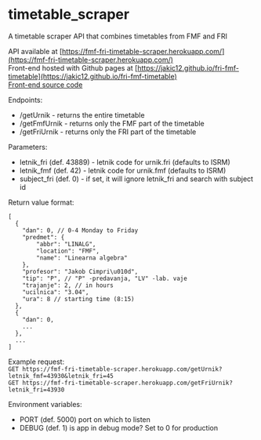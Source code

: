 # timetable_scraper
A timetable scraper API that combines timetables from FMF and FRI

API available at [https://fmf-fri-timetable-scraper.herokuapp.com/](https://fmf-fri-timetable-scraper.herokuapp.com/)  
Front-end hosted with Github pages at [https://jakic12.github.io/fri-fmf-timetable](https://jakic12.github.io/fri-fmf-timetable)  
[Front-end source code](https://github.com/jakic12/fri-fmf-timetable)  

Endpoints:
* /getUrnik - returns the entire timetable
* /getFmfUrnik - returns only the FMF part of the timetable
* /getFriUrnik - returns only the FRI part of the timetable

Parameters:
* letnik_fri (def. 43889) - letnik code for urnik.fri (defaults to ISRM)
* letnik_fmf (def. 42) - letnik code for urnik.fmf (defaults to ISRM)
* subject_fri (def. 0) - if set, it will ignore letnik_fri and search with subject id

Return value format:
```
[
  {
    "dan": 0, // 0-4 Monday to Friday
    "predmet": {
        "abbr": "LINALG",
        "location": "FMF",
        "name": "Linearna algebra"
    },
    "profesor": "Jakob Cimpri\u010d",
    "tip": "P", // "P" -predavanja, "LV" -lab. vaje
    "trajanje": 2, // in hours
    "ucilnica": "3.04",
    "ura": 8 // starting time (8:15)
  },
  {
    "dan": 0,
    ...
  },
  ...
]
```

Example request:  
```GET https://fmf-fri-timetable-scraper.herokuapp.com/getUrnik?letnik_fmf=43930&letnik_fri=45```  
```GET https://fmf-fri-timetable-scraper.herokuapp.com/getFriUrnik?letnik_fri=43930```  

Environment variables:
* PORT (def. 5000) port on which to listen
* DEBUG (def. 1) is app in debug mode? Set to 0 for production
